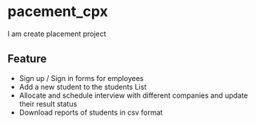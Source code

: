 # pacement_cpx
I am create placement project

## Feature

- Sign up / Sign in forms for employees
- Add a new student to the students List
- Allocate and schedule interview with different companies and update their result status
- Download reports of students in csv format 
